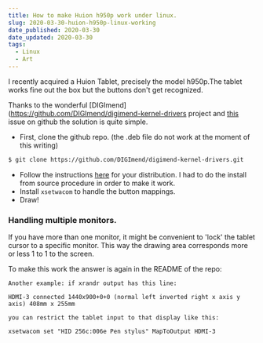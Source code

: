 ```yaml
---
title: How to make Huion h950p work under linux.
slug: 2020-03-30-huion-h950p-linux-working
date_published: 2020-03-30
date_updated: 2020-03-30
tags:
  - Linux
  - Art
---
```


I recently acquired a Huion Tablet, precisely the model h950p.The tablet works fine out the box but the buttons don't get recognized.

Thanks to the wonderful [DIGImend](https://github.com/DIGImend/digimend-kernel-drivers project and [this](https://github.com/DIGImend/digimend-kernel-drivers/issues/308#issuecomment-586072412) issue on github the solution is quite simple.

<!-- more -->

- First, clone the github repo. (the .deb file do not work at the moment of this writing)

```bash
$ git clone https://github.com/DIGImend/digimend-kernel-drivers.git
```

- Follow the instructions [here](https://github.com/DIGImend/digimend-kernel-drivers#installing) for your distribution. I had to do the install from source procedure in order to make it work.
- Install `xsetwacom` to handle the button mappings.
- Draw!

### Handling multiple monitors.

If you have more than one monitor, it might be convenient to 'lock' the tablet cursor to a specific monitor. This way the drawing area corresponds more or less 1 to 1 to the screen.

To make this work the answer is again in the README of the repo:

```
Another example: if xrandr output has this line:

HDMI-3 connected 1440x900+0+0 (normal left inverted right x axis y axis) 408mm x 255mm

you can restrict the tablet input to that display like this:

xsetwacom set "HID 256c:006e Pen stylus" MapToOutput HDMI-3

```
